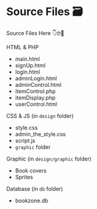 # Source Files 🗃️

Source Files Here 👇🤓📁

HTML & PHP

- main.html
- signUp.html
- login.html
- adminLogin.html
- adminControl.html
- itemControl.php
- itemDisplay.php
- userControl.html

CSS & JS (in `design` folder)

- style.css
- admin_the_style.css
- script.js
- `graphic` folder

Graphic (in `design/graphic` folder)

- Book covers
- Sprites

Database (in `db` folder)

- bookzone.db
